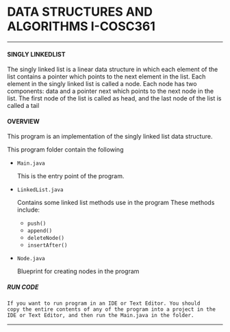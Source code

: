 # DATA STRUCTURES AND ALGORITHMS I-COSC361
___
#### SINGLY LINKEDLIST
The singly linked list is a linear data structure in which each element of the list contains a pointer which points to the next element in the list. Each element in the singly linked list is called a node. Each node has two components: data and a pointer next which points to the next node in the list. The first node of the list is called as head, and the last node of the list is called a tail

#### OVERVIEW
This program is an implementation of the singly linked list data structure.

This program folder contain the following
- `Main.java`

    This is the entry point of the program.
- `LinkedList.java`

    Contains some linked list methods use in the program
    These methods include:
    - `push()`
    - `append()`
    - `deleteNode()`
    - `insertAfter()` 


- `Node.java`

    Blueprint for creating nodes in the program

##### RUN CODE
    If you want to run program in an IDE or Text Editor. You should
    copy the entire contents of any of the program into a project in the IDE or Text Editor, and then run the Main.java in the folder.
___
